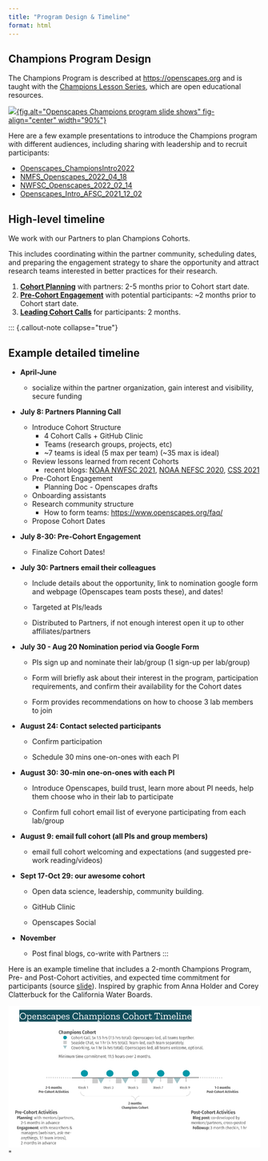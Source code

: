 ```yaml
---
title: "Program Design & Timeline"
format: html
---
```


## Champions Program Design

The Champions Program is described at <https://openscapes.org> and is taught with the [Champions Lesson Series](https://openscapes.github.io/series/), which are open educational resources.

[![](images/OpenscapesChampionsDesign.jpg){fig.alt="Openscapes Champions program slide shows" fig-align="center" width="90%"}](https://docs.google.com/presentation/d/1HGw4P095-lblHiGQHXYidHiVysjrPxuojxTxKtE13vk/edit)

Here are a few example presentations to introduce the Champions program with different audiences, including sharing with leadership and to recruit participants:

-   [Openscapes_ChampionsIntro2022](https://docs.google.com/presentation/d/1yCzG8cdFsTxmFyZijiUGi2hlyuJVM_i-imkTrao_O1g/edit#slide=id.gb1d0505bec_0_0)
-   [NMFS_Openscapes_2022_04_18](https://docs.google.com/presentation/d/1VAzYflkUTMVBS0onDThhVXxvja3z-nRGPwRuVsNKFks/edit#slide=id.g1138e626848_0_861)
-   [NWFSC_Openscapes_2022_02_14](https://docs.google.com/presentation/d/1qyW3KcwxiKwBffjsJ-fMF0snG99ahqZAnfq2xDSRPdc/edit?usp=sharing)
-   [Openscapes_Intro_AFSC_2021_12_02](https://docs.google.com/presentation/d/1QrHzdaHmcSKoBGsY12Gg5LaZhW1sfWz2TNLCh8DaJJI/edit#slide=id.gcfa9a8ce7e_0_246)

## High-level timeline

We work with our Partners to plan Champions Cohorts.

This includes coordinating within the partner community, scheduling dates, and preparing the engagement strategy to share the opportunity and attract research teams interested in better practices for their research.

1.  [**Cohort Planning**](/champions/cohort-planning.md) with partners: 2-5 months prior to Cohort start date.
2.  [**Pre-Cohort Engagement**](/champions/pre-cohort-engage.qmd) with potential participants: \~2 months prior to Cohort start date.
3.  [**Leading Cohort Calls**](/champions/leading-cohort-calls.qmd) for participants: 2 months.

::: {.callout-note collapse="true"}
## Example detailed timeline

-   **April-June**

    -   socialize within the partner organization, gain interest and visibility, secure funding

-   **July 8: Partners Planning Call**

    -   Introduce Cohort Structure
        -   4 Cohort Calls + GitHub Clinic
        -   Teams (research groups, projects, etc)
        -   \~7 teams is ideal (5 max per team) (\~35 max is ideal)
    -   Review lessons learned from recent Cohorts
        -   recent blogs: [NOAA NWFSC 2021](https://www.openscapes.org/blog/2021/05/03/noaa-nwfsc-champions/), [NOAA NEFSC 2020](https://www.openscapes.org/blog/2020/03/06/workshop-noaa-nefsc/), [CSS 2021](https://www.openscapes.org/blog/2021/07/13/css-cohort/)
    -   Pre-Cohort Engagement
        -   Planning Doc - Openscapes drafts
    -   Onboarding assistants
    -   Research community structure
        -   How to form teams: https://www.openscapes.org/faq/
    -   Propose Cohort Dates

-   **July 8-30: Pre-Cohort Engagement**

    -   Finalize Cohort Dates!

-   **July 30: Partners email their colleagues**

    -   Include details about the opportunity, link to nomination google form and webpage (Openscapes team posts these), and dates!

    -   Targeted at PIs/leads

    -   Distributed to Partners, if not enough interest open it up to other affiliates/partners

-   **July 30 - Aug 20 Nomination period via Google Form**

    -   PIs sign up and nominate their lab/group (1 sign-up per lab/group)

    -   Form will briefly ask about their interest in the program, participation requirements, and confirm their availability for the Cohort dates

    -   Form provides recommendations on how to choose 3 lab members to join

-   **August 24: Contact selected participants**

    -   Confirm participation 

    -   Schedule 30 mins one-on-ones with each PI

-   **August 30: 30-min one-on-ones with each PI**

    -   Introduce Openscapes, build trust, learn more about PI needs, help them choose who in their lab to participate

    -   Confirm full cohort email list of everyone participating from each lab/group

-   **August 9: email full cohort (all PIs and group members)**

    -   email full cohort welcoming and expectations (and suggested pre-work reading/videos)

-   **Sept 17-Oct 29: our awesome cohort**

    -   Open data science, leadership, community building.

    -   GitHub Clinic

    -   Openscapes Social

-   **November**

    -   Post final blogs, co-write with Partners
:::

Here is an example timeline that includes a 2-month Champions Program, Pre- and Post-Cohort activities, and expected time commitment for participants (source [slide](https://docs.google.com/presentation/d/1avbxzFYGcNPytxNNdKKatdt7K43ew1i8ACAJOZ9mgkA/edit#slide=id.g2a810c29f6a_0_0)). Inspired by graphic from Anna Holder and Corey Clatterbuck for the California Water Boards.

![](images/timeline-openscapes.png)"
